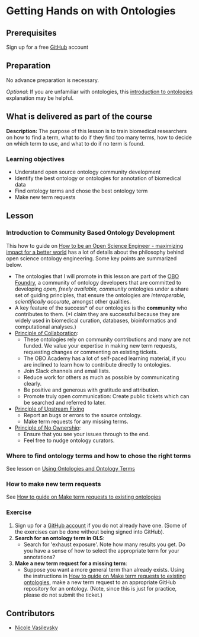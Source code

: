 # Getting Hands on with Ontologies

## Prerequisites

Sign up for a free [GitHub](https://github.com/join) account

## Preparation
No advance preparation is necessary.

_Optional_: If you are unfamiliar with ontologies, this [introduction to ontologies](https://oboacademy.github.io/obook/explanation/intro-to-ontologies/) explanation may be helpful.

## What is delivered as part of the course

**Description:** The purpose of this lesson is to train biomedical researchers on how to find a term, what to do if they find too many terms, how to decide on which term to use, and what to do if no term is found.

### Learning objectives

- Understand open source ontology community development
- Identify the best ontology or ontologies for annotation of biomedical data
- Find ontology terms and chose the best ontology term
- Make new term requests

## Lesson

### Introduction to Community Based Ontology Development

This how to guide on [How to be an Open Science Engineer - maximizing impact for a better world](https://oboacademy.github.io/obook/howto/open-science-engineer/) has a lot of details about the philosophy behind open science ontology engineering. Some key points are summarized below.

- The ontologies that I will promote in this lesson are part of the [OBO Foundry](https://obofoundry.org/), a community of ontology developers that are committed to developing _open, freely available, community_ ontologies under a share set of guiding principles, that ensure the ontologies are _interoperable, scientifically accurate_, amongst other qualities.
- A key feature of the success* of our ontologies is the **community** who contributes to them. (*I claim they are successful because they are widely used in biomedical curation, databases, bioinformatics and computational analyses.)
- [Principle of Collaboration](../howto/open-science-engineer/#collaboration):
    - These ontologies rely on community contributions and many are not funded. We value your expertise in making new term requests, requesting changes or commenting on existing tickets.
    - The OBO Academy has a lot of self-paced learning material, if you are inclined to learn how to contribute directly to ontologies.
    - Join Slack channels and email lists.
    - Reduce work for others as much as possible by communicating clearly.
    - Be positive and generous with gratitude and attribution.
    - Promote truly open communication: Create public tickets which can be searched and referred to later.
- [Principle of Upstream Fixing](../howto/open-science-engineer/#principle-of-upstream-fixing)
    - Report an bugs or errors to the source ontology.
    - Make term requests for any missing terms.
- [Principle of No Ownership](../https://oboacademy.github.io/obook/howto/open-science-engineer/#principle-of-no-ownership):
    - Ensure that you see your issues through to the end.
    - Feel free to nudge ontology curators.

### Where to find ontology terms and how to chose the right terms

See lesson on [Using Ontologies and Ontology Terms](https://oboacademy.github.io/obook/lesson/ontology-term-use/)

### How to make new term requests

See [How to guide on Make term requests to existing ontologies](https://oboacademy.github.io/obook/howto/term-request)

### Exercise

1. Sign up for a [GitHub account](https://github.com/) if you do not already have one. (Some of the exercises can be done without being signed into GitHub).
2. **Search for an ontology term in OLS**: 
    - Search for 'exhaust exposure'. Note how many results you get. Do you have a sense of how to select the appropriate term for your annotations?
3. **Make a new term request for a missing term**:
    - Suppose you want a more general term than already exists. Using the instructions in [How to guide on Make term requests to existing ontologies](https://oboacademy.github.io/obook/howto/term-request), make a new term request to an appropriate GitHub repository for an ontology. (Note, since this is just for practice, please do not submit the ticket.)

## Contributors

- [Nicole Vasilevsky](https://orcid.org/0000-0001-5208-3432)
